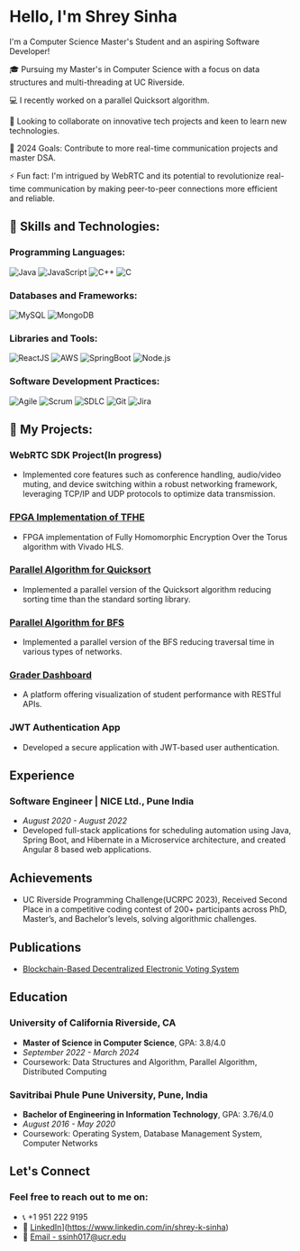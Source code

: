 # Hello, I'm Shrey Sinha

I'm a Computer Science Master's Student and an aspiring Software Developer!

🎓 Pursuing my Master's in Computer Science with a focus on data structures and multi-threading at UC Riverside.

💻 I recently worked on a parallel Quicksort algorithm.

<!--📚 Enhancing my knowledge in Data Structures and Algorithms for future opportunities. -->
🤝 Looking to collaborate on innovative tech projects and keen to learn new technologies.

🎯 2024 Goals: Contribute to more real-time communication projects and master DSA.

⚡ Fun fact:  I'm intrigued by WebRTC and its potential to revolutionize real-time communication by making peer-to-peer connections more efficient and reliable.

## 🚀 Skills and Technologies:

### Programming Languages:
![Java](https://img.shields.io/badge/-Java-007396?style=flat&logo=Java&logoColor=white)
![JavaScript](https://img.shields.io/badge/-JavaScript-F7DF1E?style=flat&logo=javascript&logoColor=black)
![C++](https://img.shields.io/badge/-C++-blue?logo=cplusplus)
![C](https://img.shields.io/badge/-C-A8B9CC?style=flat&logo=C&logoColor=white)

### Databases and Frameworks:
![MySQL](https://img.shields.io/badge/-MySQL-4479A1?style=flat&logo=mysql&logoColor=white)
![MongoDB](https://img.shields.io/badge/-MongoDB-47A248?style=flat&logo=mongodb&logoColor=white)

### Libraries and Tools:
![ReactJS](https://img.shields.io/badge/-ReactJS-61DAFB?style=flat&logo=react&logoColor=black)
![AWS](https://img.shields.io/badge/-AWS-232F3E?style=flat&logo=amazon-aws&logoColor=white)
![SpringBoot](https://img.shields.io/badge/SpringBoot-6DB33F?style=flat-square&logo=Spring&logoColor=white)
![Node.js](https://img.shields.io/npm/v/npm.svg?logo=nodedotjs)

### Software Development Practices:
![Agile](https://img.shields.io/badge/-Agile-007396?style=flat)
![Scrum](https://img.shields.io/badge/-Scrum-008680?style=flat)
![SDLC](https://img.shields.io/badge/-SDLC-FCC624?style=flat)
![Git](https://img.shields.io/badge/-Git-F05032?style=flat&logo=git&logoColor=white)
![Jira](https://img.shields.io/badge/-Jira-0052CC?style=flat&logo=jira&logoColor=white)

## 🚀 My Projects:

### WebRTC SDK Project(In progress)
- Implemented core features such as conference handling, audio/video muting, and device switching within
a robust networking framework, leveraging TCP/IP and UDP protocols to optimize data transmission.

### [FPGA Implementation of TFHE](https://github.com/shreks99/fpga-tfhe)
- FPGA implementation of Fully Homomorphic Encryption Over the Torus algorithm with Vivado HLS.

### [Parallel Algorithm for Quicksort](https://github.com/ucrparlay-class/project1-shreks99)
- Implemented a parallel version of the Quicksort algorithm reducing sorting time than the standard sorting library.

### [Parallel Algorithm for BFS](https://github.com/ucrparlay-class/project2-shreks99)
- Implemented a parallel version of the BFS reducing traversal time in various types of networks.

### [Grader Dashboard](https://github.com/shreks99/Grader-Dashboard)
- A platform offering visualization of student performance with RESTful APIs.
  
### JWT Authentication App
- Developed a secure application with JWT-based user authentication.

## Experience

### Software Engineer | NICE Ltd., Pune India
- *August 2020 - August 2022*
- Developed full-stack applications for scheduling automation using Java, Spring Boot, and Hibernate in a Microservice architecture, and created Angular 8 based web applications.


## Achievements

- UC Riverside Programming Challenge(UCRPC 2023), Received Second Place in a competitive coding
contest of 200+ participants across PhD, Master’s, and Bachelor’s levels, solving algorithmic challenges.

## Publications

- [Blockchain-Based Decentralized Electronic Voting System](https://doi.org/10.1007/978-981-16-6309-3_32)

## Education

### University of California Riverside, CA
- **Master of Science in Computer Science**, GPA: 3.8/4.0
- *September 2022 - March 2024*
- Coursework: Data Structures and Algorithm, Parallel Algorithm, Distributed Computing

### Savitribai Phule Pune University, Pune, India
- **Bachelor of Engineering in Information Technology**, GPA: 3.76/4.0
- *August 2016 - May 2020*
- Coursework: Operating System, Database Management System, Computer Networks

## Let's Connect
### Feel free to reach out to me on:
- 📞 +1 951 222 9195
- 🔗 [LinkedIn](https://img.shields.io/badge/LinkedIn-blue?style=flat&logo=linkedin&logoColor=white)](https://www.linkedin.com/in/shrey-k-sinha)
- 📧 [Email - ssinh017@ucr.edu](mailto:ssinh017@ucr.edu)

<!--
**shreks99/shreks99** is a ✨ _special_ ✨ repository because its `README.md` (this file) appears on your GitHub profile.

Here are some ideas to get you started:

- 🔭 I’m currently working on ...
- 🌱 I’m currently learning ...
- 👯 I’m looking to collaborate on ...
- 🤔 I’m looking for help with ...
- 💬 Ask me about ...
- 📫 How to reach me: ...
- 😄 Pronouns: ...
- ⚡ Fun fact: ...
-->

